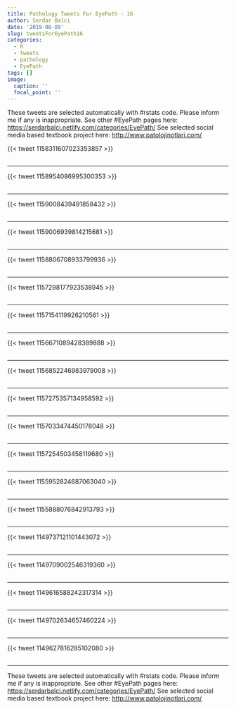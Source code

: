 ```yaml
---
title: Pathology Tweets For EyePath - 16
author: Serdar Balci
date: '2019-08-09'
slug: tweetsForEyePath16
categories:
  - R
  - tweets
  - pathology
  - EyePath
tags: []
image:
  caption: ''
  focal_point: ''
---
```



These tweets are selected automatically with #rstats code. Please inform me if any is inappropriate.
See other #EyePath pages here: https://serdarbalci.netlify.com/categories/EyePath/ 
See selected social media based textbook project here: http://www.patolojinotlari.com/

{{< tweet 1158311607023353857 >}}
<br>
<br>
<hr>
{{< tweet 1158954086995300353 >}}
<br>
<br>
<hr>
{{< tweet 1159008439491858432 >}}
<br>
<br>
<hr>
{{< tweet 1159006939814215681 >}}
<br>
<br>
<hr>
{{< tweet 1158806708933799936 >}}
<br>
<br>
<hr>
{{< tweet 1157298177923538945 >}}
<br>
<br>
<hr>
{{< tweet 1157154119926210561 >}}
<br>
<br>
<hr>
{{< tweet 1156671089428389888 >}}
<br>
<br>
<hr>
{{< tweet 1156852246983979008 >}}
<br>
<br>
<hr>
{{< tweet 1157275357134958592 >}}
<br>
<br>
<hr>
{{< tweet 1157033474450178048 >}}
<br>
<br>
<hr>
{{< tweet 1157254503458119680 >}}
<br>
<br>
<hr>
{{< tweet 1155952824687063040 >}}
<br>
<br>
<hr>
{{< tweet 1155888076842913793 >}}
<br>
<br>
<hr>
{{< tweet 1149737121101443072 >}}
<br>
<br>
<hr>
{{< tweet 1149709002546319360 >}}
<br>
<br>
<hr>
{{< tweet 1149616588242317314 >}}
<br>
<br>
<hr>
{{< tweet 1149702634657460224 >}}
<br>
<br>
<hr>
{{< tweet 1149627816285102080 >}}
<br>
<br>
<hr>


These tweets are selected automatically with #rstats code. Please inform me if any is inappropriate.
See other #EyePath pages here: https://serdarbalci.netlify.com/categories/EyePath/ 
See selected social media based textbook project here: http://www.patolojinotlari.com/
